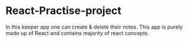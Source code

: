 # React-Practise-project
In this keeper app one can create & delete their notes.
This app is purely made up of React and contains majority of react concepts.
